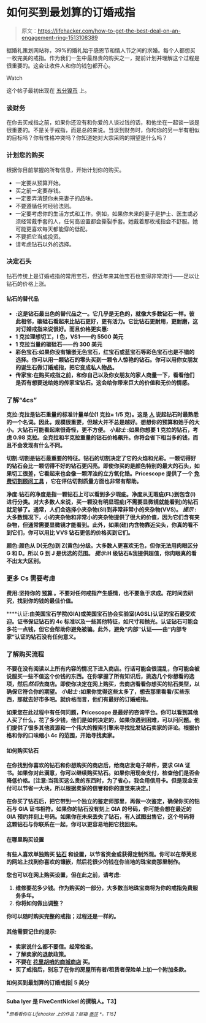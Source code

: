 # 如何买到最划算的订婚戒指

> 原文：<https://lifehacker.com/how-to-get-the-best-deal-on-an-engagement-ring-1513108389>

据婚礼策划网站称，39%的婚礼始于感恩节和情人节之间的求婚。每个人都想买一枚完美的戒指。作为我们一生中最昂贵的购买之一，提前计划并理解这个过程是很重要的。这会让收件人和你的钱包都开心。

Watch

这个帖子最初出现在 [五分镍币](http://www.fivecentnickel.com/2014/01/13/how-to-get-the-best-deal-on-an-engagement-ring/?WT.qs_osrc=HAC) 上。

### **谈财务**

在你去买戒指之前，如果你还没有和你爱的人谈过钱的话，和他坐在一起谈一谈是很重要的。不是关于戒指，而是总的来说。当谈到财务时，你和你的另一半有相似的目标吗？你有性格冲突吗？你知道她对大宗采购的期望是什么吗？

### **计划您的购买**

根据你目前掌握的所有信息，开始计划你的购买。

*   一定要从预算开始。
*   买之前一定要存钱。
*   一定要弄清楚你未来妻子的品味。
*   不要遵循任何经验法则。
*   一定要考虑你的生活方式和工作。例如，如果你未来的妻子是护士、医生或必须经常戴手套的人，任何高设置都会撕裂手套。她戴着那枚戒指会不舒服。她可能更喜欢每天都能穿的低配。
*   不要把它当成投资。
*   请考虑钻石以外的选择。

### **决定石头**

钻石传统上是订婚戒指的常用宝石，但近年来其他宝石也变得非常流行——足以让钻石的价格上涨。

#### **钻石的替代品**

*   [](http://www.fivecentnickel.com/2006/02/13/moissanite-instead-of-diamonds/)**:这是钻石最出色的替代品之一。它几乎是无色的，就像大多数钻石一样。彼此相邻，碳硅石看起来比钻石更好，更有活力。它比钻石更耐用，更耐磨，这对订婚戒指来说很好。而且价格更实惠:**
*   **1 克拉理想切工，I 色，VS1——约 5500 美元**
*   **1 克拉当量的碳硅石——约 300 美元**
*   **彩色宝石:如果你没有镶嵌无色宝石，红宝石或蓝宝石等彩色宝石也是不错的选择。你可以用一颗钻石的零头买到一颗令人惊艳的钻石。你可以用你女朋友的诞生石做订婚戒指，把它变成私人物品。**
*   ****传家宝**:在购买戒指之前，和你自己以及你女朋友的家人商量一下，看看他们是否有想要送给她的传家宝钻石。这会给你带来巨大的价值和无价的情感。**

### ****了解“4cs”****

****克拉**:克拉是钻石重量的标准计量单位(1 克拉= 1/5 克)。这是 [人](https://lifehacker.com/questions-couples-wish-theyd-asked-before-saying-i-do-235624) 说起钻石时最熟悉的一个名词。因此，规模很重要，但越大并不总是越好。想想你的预算和她手的大小。大钻石可能看起来很奇怪，更不方便。 ***小贴士*** :如果你想要 1 克拉的钻石，考虑 0.98 克拉。全克拉和半克拉重量的钻石价格飙升。你将会省下相当多的钱，而且不会发现有什么不同。**

**切割:切割是钻石最重要的特征。钻石的切割决定了它的火焰和光彩。一颗切得好的钻石会比一颗切得不好的钻石更闪亮。即使你买的是颜色特别的最大的石头，如果切工很差，它看起来也会像一颗浑浊的立方氧化锆。Pricescope 提供了一个 [免费切割顾问工具](http://www.pricescope.com/cutadviser.asp) ，它在评估切割质量方面也非常有帮助。**

****净度**:钻石的净度是指一颗钻石上可以看到多少瑕疵。净度从无瑕疵(FL)到包含(I)进行分类。对大多数人来说，买一颗没有明显瑕疵(不需要显微镜就能看到)的钻石就足够了。通常，人们会选择小夹杂物(SI)到非常非常小的夹杂物(VVS)。 ***提示*** :大多数情况下，小的夹杂物和非常小的夹杂物提供了很大的价值，因为它们含有夹杂物，但通常需要显微镜才能看到。此外，如果(硅)内含物靠近尖头，你真的看不到它们，你可以用比 VVS 钻石更低的价格买到它们。**

****颜色**:颜色从 D(无色)到 Z(黄色)分级。大多数人更喜欢无色，但你无法用肉眼区分 G 和 D。所以 G 到 J 是优选的范围。 ***提示***:H 级钻石&我提供超值，你肉眼真的看不出太大区别。**

### ****更多 Cs 需要考虑****

****费用**:坚持你的 [预算](https://hackerspace.kinja.com/how-to-host-an-awesome-wedding-471429460) 。不要对任何戒指产生感情，也不要急于求成。花时间去研究，找到你的钱的最佳价值。**

****认证:**由美国宝石学院(GIA)或美国宝石协会实验室(AGSL)认证的宝石最受欢迎。证书保证钻石的 4c 标准以及一些其他特征，如尺寸和抛光。认证钻石可能会多花一点钱，但它会帮助你避免被骗。此外，避免“内部”认证——由“内部专家”认证的钻石没有任何意义。**

### ****了解购买流程****

**不要在没有阅读以上所有内容的情况下进入商店。行话可能会很混乱，你可能会被说服买一些不值这个价钱的东西。在你掌握了所有知识后，挑选几个你想看的选项，然后*然后*去商店。即使你决定在网上购买，去商店看看你想买的钻石类型，以确保它符合你的期望。 ***小贴士*** :如果你觉得这些太多了，想去那里看看/买些东西，那就去好市多吧。就价格而言，他们有最好的订婚戒指。**

**如果您在此过程中有任何问题，Pricescope 是最好的咨询平台。你可以看到其他人买了什么，花了多少钱，他们是如何决定的，如果你遇到困难，可以问问题。他们提供了很多其他资源和一个伟大的搜索引擎来寻找批发钻石卖家的评论。根据价格和你的口味缩小 4c 的范围，开始寻找卖家。**

#### ****如何购买钻石****

**在你找到你喜欢的钻石和你想购买的商店后，给商店发电子邮件，要求 GIA 证书。如果你对此满意，你可以继续购买钻石。如果你用现金支付，检查他们是否会降低价格。[注意:当我买这么贵的东西时，为了省心，我会用信用卡。但是现金支付可以节省一大块，所以根据卖家的信誉和你的直觉来决定。]**

**在你买了钻石后，把它带到一个独立的鉴定师那里，再做一次鉴定，确保你买的钻石与 GIA 证书相符。如果你的钻石没有刻上 GIA 的号码，你可能会想在最近的 GIA 预约并刻上号码。如果你在未来丢失了钻石，有人试图出售它，这个号码将这颗钻石与你联系在一起，你可以更容易地把它找回来。**

#### ****在哪里购买设置****

**有些人喜欢单独购买 [钻石](https://lifehacker.com/7-things-i-wish-i-had-known-before-getting-married-1452066572) 和设置，以节省资金或获得定制外观。你可以在蒂芙尼的网站上找到你喜欢的镶嵌，然后花很少的钱在你当地的珠宝商那里制作。**

**您也可以在网上购买设置，但在此之前，请考虑:**

1.  **维修要花多少钱。作为购买的一部分，大多数当地珠宝商将为你的戒指免费服务多年。**
2.  **你将如何做出调整？**

**你可以随时购买完整的戒指；过程还是一样的。**

#### ****其他需要记住的提示:****

*   **卖家说什么都不要信。经常检查。**
*   **了解卖家的退款政策。**
*   **不要在 [花里胡哨的商城商店](http://www.fivecentnickel.com/2005/12/20/mall-jewelry-store-sales/) 买。**
*   **买了戒指后，别忘了在你的房屋所有者/租赁者保险单上加一个附加条款。**

**如何买到最划算的订婚戒指| 5 美分**

* * *

**Suba Iyer 是 FiveCentNickel 的撰稿人。T3】**

**<small>*想看看你在 Lifehacker 上的作品？邮箱*</small> [<small>*泰莎*</small>](https://mail.google.com/mail/?view=cm&fs=1&tf=1&to=tessa@lifehacker.com) <small>*。*T15】</small>**